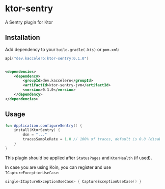 # ktor-sentry

A Sentry plugin for Ktor

## Installation

Add dependency to your `build.gradle(.kts)` or `pom.xml`:

```kotlin
api("dev.kaccelero:ktor-sentry:0.1.0")
```

```xml

<dependencies>
    <dependency>
        <groupId>dev.kaccelero</groupId>
        <artifactId>ktor-sentry-jvm</artifactId>
        <version>0.1.0</version>
    </dependency>
</dependencies>
```

## Usage

```kotlin
fun Application.configureSentry() {
    install(KtorSentry) {
        dsn = "..."
        tracesSampleRate = 1.0 // 100% of traces, default is 0.0 (disabled)
    }
}
```

This plugin should be applied after `StatusPages` and `KtorHealth` (if used).

In case you are using Koin, you can register and use `ICaptureExceptionUseCase`:

```kotlin
single<ICaptureExceptionUseCase> { CaptureExceptionUseCase() }
```
